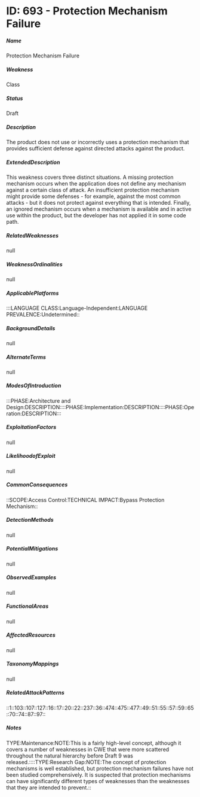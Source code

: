 # ID: 693 - Protection Mechanism Failure
<h5>Name</h5>Protection Mechanism Failure
<h5>Weakness</h5>Class
<h5>Status</h5>Draft
<h5>Description</h5>The product does not use or incorrectly uses a protection mechanism that provides sufficient defense against directed attacks against the product.
<h5>ExtendedDescription</h5>This weakness covers three distinct situations. A missing protection mechanism occurs when the application does not define any mechanism against a certain class of attack. An insufficient protection mechanism might provide some defenses - for example, against the most common attacks - but it does not protect against everything that is intended. Finally, an ignored mechanism occurs when a mechanism is available and in active use within the product, but the developer has not applied it in some code path.
<h5>RelatedWeaknesses</h5>null
<h5>WeaknessOrdinalities</h5>null
<h5>ApplicablePlatforms</h5>:::LANGUAGE CLASS:Language-Independent:LANGUAGE PREVALENCE:Undetermined::
<h5>BackgroundDetails</h5>null
<h5>AlternateTerms</h5>null
<h5>ModesOfIntroduction</h5>:::PHASE:Architecture and Design:DESCRIPTION::::PHASE:Implementation:DESCRIPTION::::PHASE:Operation:DESCRIPTION:::
<h5>ExploitationFactors</h5>null
<h5>LikelihoodofExploit</h5>null
<h5>CommonConsequences</h5>::SCOPE:Access Control:TECHNICAL IMPACT:Bypass Protection Mechanism::
<h5>DetectionMethods</h5>null
<h5>PotentialMitigations</h5>null
<h5>ObservedExamples</h5>null
<h5>FunctionalAreas</h5>null
<h5>AffectedResources</h5>null
<h5>TaxonomyMappings</h5>null
<h5>RelatedAttackPatterns</h5>::1::103::107::127::16::17::20::22::237::36::474::475::477::49::51::55::57::59::65::70::74::87::97::
<h5>Notes</h5>TYPE:Maintenance:NOTE:This is a fairly high-level concept, although it covers a number of weaknesses in CWE that were more scattered throughout the natural hierarchy before Draft 9 was released.::::TYPE:Research Gap:NOTE:The concept of protection mechanisms is well established, but protection mechanism failures have not been studied comprehensively. It is suspected that protection mechanisms can have significantly different types of weaknesses than the weaknesses that they are intended to prevent.::

